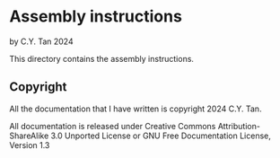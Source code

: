 # Assembly instructions

by C.Y. Tan 2024

This directory contains the assembly instructions.

## Copyright

All the documentation that I have written is copyright 2024 C.Y. Tan.

All documentation is released under Creative Commons
Attribution-ShareAlike 3.0 Unported License or GNU Free
Documentation License, Version 1.3


    
  
  
  
  








